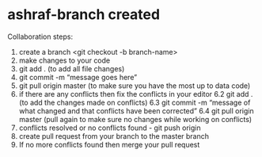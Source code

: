 # ashraf-branch created

Collaboration steps:

1. create a branch <git checkout -b branch-name>
2. make changes to your code
3. git add . (to add all file changes)
4. git commit -m “message goes here”
5. git pull origin master (to make sure you have the most up to data code)
6. if there are any conflicts then fix the conflicts in your editor 6.2 git add
   . (to add the changes made on conflicts) 6.3 git commit -m “message of what
   changed and that conflicts have been corrected” 6.4 git pull origin master
   (pull again to make sure no changes while working on conflicts)
7. conflicts resolved or no conflicts found - git push origin <your-branch-name>
8. create pull request from your branch to the master branch
9. If no more conflicts found then merge your pull request
